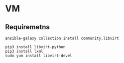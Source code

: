 # VM 

## Requiremetns 
```
ansible-galaxy collection install community.libvirt
```

```
pip3 install libvirt-python
pip3 install lxml
sudo yum install libvirt-devel
```